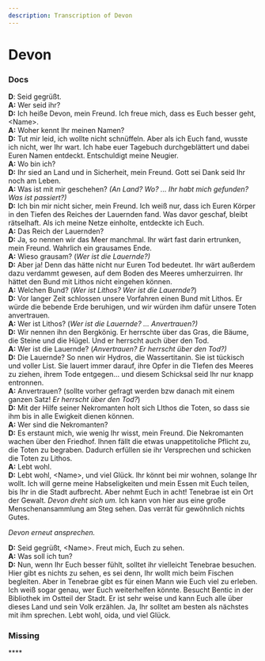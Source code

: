 ```yaml
---
description: Transcription of Devon
---
```


# Devon

### Docs

**D**: Seid gegrüßt.  
**A:** Wer seid ihr?  
**D:** Ich heiße Devon, mein Freund. Ich freue mich, dass es Euch besser geht, &lt;Name&gt;.  
**A:** Woher kennt Ihr meinen Namen?  
**D:** Tut mir leid, ich wollte nicht schnüffeln. Aber als ich Euch fand, wusste ich nicht, wer Ihr wart. Ich habe euer Tagebuch durchgeblättert und dabei Euren Namen entdeckt. Entschuldigt meine Neugier.  
**A:** Wo bin ich?  
**D:** Ihr sied an Land und in Sicherheit, mein Freund. Gott sei Dank seid Ihr noch am Leben.  
**A:** Was ist mit mir geschehen? _\(An Land? Wo? ... Ihr habt mich gefunden? Was ist passiert?\)_  
**D:** Ich bin mir nicht sicher, mein Freund. Ich weiß nur, dass ich Euren Körper in den Tiefen des Reiches der Lauernden fand. Was davor geschaf, bleibt rätselhaft. Als ich meine Netze einholte, entdeckte ich Euch.  
**A:** Das Reich der Lauernden?  
**D:** Ja, so nennen wir das Meer manchmal. Ihr wärt fast darin ertrunken, mein Freund. Wahrlich ein grausames Ende.  
**A:** Wieso grausam? \(_Wer ist die Lauernde?\)_  
**D:** Aber ja! Denn das hätte nicht nur Euren Tod bedeutet. Ihr wärt außerdem dazu verdammt gewesen, auf dem Boden des Meeres umherzuirren. Ihr hättet den Bund mit Lithos nicht eingehen können.  
**A:** Welchen Bund? \(_Wer ist Lithos? Wer ist die Lauernde?_\)  
**D:** Vor langer Zeit schlossen unsere Vorfahren einen Bund mit Lithos. Er würde die bebende Erde beruhigen, und wir würden ihm dafür unsere Toten anvertrauen.  
**A:** Wer ist Lithos? \(_Wer ist die Lauernde? ... Anvertrauen?\)_  
**D:** Wir nennen ihn den Bergkönig. Er herrschte über das Gras, die Bäume, die Steine und die Hügel. Und er herrscht auch über den Tod.  
**A:** Wer ist die Lauernde? \(_Anvertrauen? Er herrscht über den Tod?\)_  
**D:** Die Lauernde? So nnen wir Hydros, die Wassertitanin. Sie ist tückisch und voller List. Sie lauert immer darauf, ihre Opfer in die TIefen des Meeres zu ziehen, ihrem Tode entgegen... und diesem Schicksal seid Ihr nur knapp entronnen.  
**A:** Anvertrauen? \(sollte vorher gefragt werden bzw danach mit einem ganzen Satz! _Er herrscht über den Tod?_\)  
**D:** Mit der Hilfe seiner Nekromanten holt sich LIthos die Toten, so dass sie ihm bis in alle Ewigkeit dienen können.  
**A:** Wer sind die Nekromanten?  
**D:** Es erstaunt mich, wie wenig Ihr wisst, mein Freund. Die Nekromanten wachen über den Friedhof. Ihnen fällt die etwas unappetitoliche Pflicht zu, die Toten zu begraben. Dadurch erfüllen sie ihr Versprechen und schicken die Toten zu Lithos.  
**A:** Lebt wohl.  
**D:** Lebt wohl, &lt;Name&gt;, und viel Glück. Ihr könnt bei mir wohnen, solange Ihr wollt. Ich will gerne meine Habseligkeiten und mein Essen mit Euch teilen, bis Ihr in die Stadt aufbrecht. Aber nehmt Euch in acht! Tenebrae ist ein Ort der Gewalt. _Devon dreht sich um._ Ich kann von hier aus eine große Menschenansammlung am Steg sehen. Das verrät für gewöhnlich nichts Gutes.  
  
_Devon erneut ansprechen._  
  
**D:** Seid gegrüßt, &lt;Name&gt;. Freut mich, Euch zu sehen.  
**A:** Was soll ich tun?  
**D:** Nun, wenn Ihr Euch besser fühlt, solltet ihr vielleicht Tenebrae besuchen. Hier gibt es nichts zu sehen, es sei denn, Ihr wollt mich beim Fischen begleiten. Aber in Tenebrae gibt es für einen Mann wie Euch viel zu erleben. Ich weiß sogar genau, wer Euch weiterhelfen könnte. Besucht Bentic in der Bibliothek im Ostteil der Stadt. Er ist sehr weise und kann Euch alle über dieses Land und sein Volk erzählen. Ja, Ihr solltet am besten als nächstes mit ihm sprechen. Lebt wohl, oida, und viel Glück. 

### Missing



\*\*\*\*



